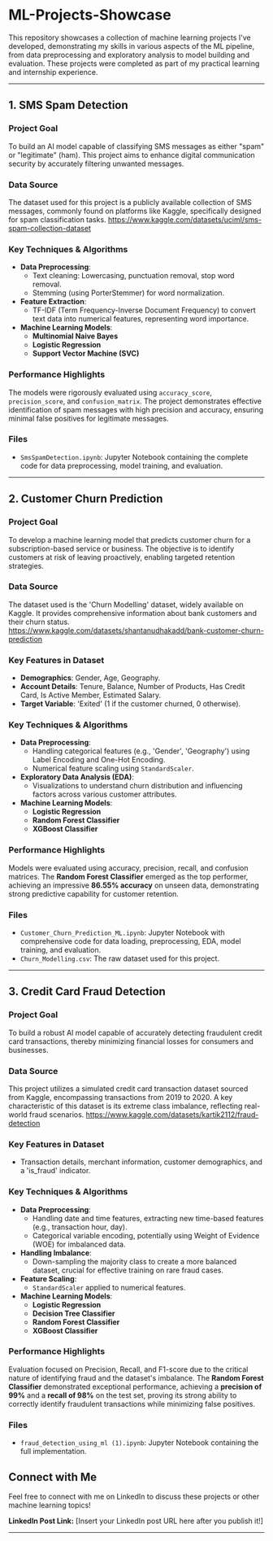 # ML-Projects-Showcase

This repository showcases a collection of machine learning projects I've developed, demonstrating my skills in various aspects of the ML pipeline, from data preprocessing and exploratory analysis to model building and evaluation. These projects were completed as part of my practical learning and internship experience.

---

## 1. SMS Spam Detection

### Project Goal
To build an AI model capable of classifying SMS messages as either "spam" or "legitimate" (ham). This project aims to enhance digital communication security by accurately filtering unwanted messages.

### Data Source
The dataset used for this project is a publicly available collection of SMS messages, commonly found on platforms like Kaggle, specifically designed for spam classification tasks.
https://www.kaggle.com/datasets/uciml/sms-spam-collection-dataset

### Key Techniques & Algorithms
* **Data Preprocessing**:
    * Text cleaning: Lowercasing, punctuation removal, stop word removal.
    * Stemming (using PorterStemmer) for word normalization.
* **Feature Extraction**:
    * TF-IDF (Term Frequency-Inverse Document Frequency) to convert text data into numerical features, representing word importance.
* **Machine Learning Models**:
    * **Multinomial Naive Bayes**
    * **Logistic Regression**
    * **Support Vector Machine (SVC)**

### Performance Highlights
The models were rigorously evaluated using `accuracy_score`, `precision_score`, and `confusion_matrix`. The project demonstrates effective identification of spam messages with high precision and accuracy, ensuring minimal false positives for legitimate messages.

### Files
* `SmsSpamDetection.ipynb`: Jupyter Notebook containing the complete code for data preprocessing, model training, and evaluation.

---

## 2. Customer Churn Prediction

### Project Goal
To develop a machine learning model that predicts customer churn for a subscription-based service or business. The objective is to identify customers at risk of leaving proactively, enabling targeted retention strategies.

### Data Source
The dataset used is the 'Churn Modelling' dataset, widely available on Kaggle. It provides comprehensive information about bank customers and their churn status.
https://www.kaggle.com/datasets/shantanudhakadd/bank-customer-churn-prediction

### Key Features in Dataset
* **Demographics**: Gender, Age, Geography.
* **Account Details**: Tenure, Balance, Number of Products, Has Credit Card, Is Active Member, Estimated Salary.
* **Target Variable**: 'Exited' (1 if the customer churned, 0 otherwise).

### Key Techniques & Algorithms
* **Data Preprocessing**:
    * Handling categorical features (e.g., 'Gender', 'Geography') using Label Encoding and One-Hot Encoding.
    * Numerical feature scaling using `StandardScaler`.
* **Exploratory Data Analysis (EDA)**:
    * Visualizations to understand churn distribution and influencing factors across various customer attributes.
* **Machine Learning Models**:
    * **Logistic Regression**
    * **Random Forest Classifier**
    * **XGBoost Classifier**

### Performance Highlights
Models were evaluated using accuracy, precision, recall, and confusion matrices. The **Random Forest Classifier** emerged as the top performer, achieving an impressive **86.55% accuracy** on unseen data, demonstrating strong predictive capability for customer retention.

### Files
* `Customer_Churn_Prediction_ML.ipynb`: Jupyter Notebook with comprehensive code for data loading, preprocessing, EDA, model training, and evaluation.
* `Churn_Modelling.csv`: The raw dataset used for this project.

---

## 3. Credit Card Fraud Detection

### Project Goal
To build a robust AI model capable of accurately detecting fraudulent credit card transactions, thereby minimizing financial losses for consumers and businesses.

### Data Source
This project utilizes a simulated credit card transaction dataset sourced from Kaggle, encompassing transactions from 2019 to 2020. A key characteristic of this dataset is its extreme class imbalance, reflecting real-world fraud scenarios.
https://www.kaggle.com/datasets/kartik2112/fraud-detection

### Key Features in Dataset
* Transaction details, merchant information, customer demographics, and a 'is_fraud' indicator.

### Key Techniques & Algorithms
* **Data Preprocessing**:
    * Handling date and time features, extracting new time-based features (e.g., transaction hour, day).
    * Categorical variable encoding, potentially using Weight of Evidence (WOE) for imbalanced data.
* **Handling Imbalance**:
    * Down-sampling the majority class to create a more balanced dataset, crucial for effective training on rare fraud cases.
* **Feature Scaling**:
    * `StandardScaler` applied to numerical features.
* **Machine Learning Models**:
    * **Logistic Regression**
    * **Decision Tree Classifier**
    * **Random Forest Classifier**
    * **XGBoost Classifier**

### Performance Highlights
Evaluation focused on Precision, Recall, and F1-score due to the critical nature of identifying fraud and the dataset's imbalance. The **Random Forest Classifier** demonstrated exceptional performance, achieving a **precision of 99%** and a **recall of 98%** on the test set, proving its strong ability to correctly identify fraudulent transactions while minimizing false positives.

### Files
* `fraud_detection_using_ml (1).ipynb`: Jupyter Notebook containing the full implementation.

 

## Connect with Me

Feel free to connect with me on LinkedIn to discuss these projects or other machine learning topics!

**LinkedIn Post Link:** [Insert your LinkedIn post URL here after you publish it!]

---
